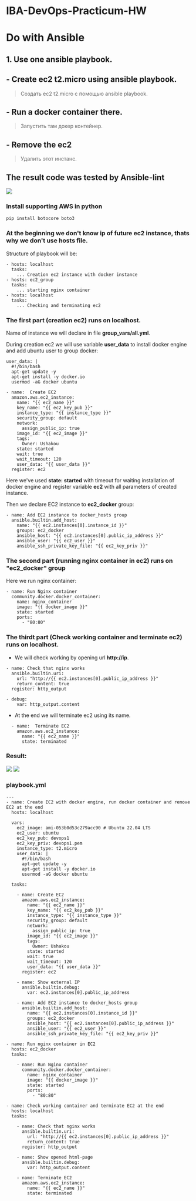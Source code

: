 # IBA-DevOps-Practicum-HW

# Do with Ansible

## 1. Use one ansible playbook.
## - Create ec2 t2.micro using ansible playbook.
> Создать ес2 t2.micro с помощью ansible playbook.
## - Run a docker container there.
> Запустить там докер контейнер.
## - Remove the ec2
> Удалить этот инстанс.

## The result code was tested by Ansible-lint
![](./img/Screenshot_3.jpg)

### Install supporting AWS in python
```
pip install botocore boto3
```

### At the beginning we don't know ip of future ec2 instance, thats why we don't use hosts file.
Structure of playbook will be:
```
- hosts: localhost
  tasks:
    ... Creation ec2 instance with docker instance
- hosts: ec2_group
  tasks:
    ... starting nginx container
- hosts: localhost
  tasks:
    ... Checking and terminating ec2
```
### The first part (creation ec2) runs on localhost.

Name of instance we will declare in file **group_vars/all.yml**.

During creation ec2 we will use variable **user_data** to install docker engine and add ubuntu user to group docker:
```
user_data: |
  #!/bin/bash
  apt-get update -y
  apt-get install -y docker.io
  usermod -aG docker ubuntu
```
```
- name:  Create EC2
  amazon.aws.ec2_instance:
    name: "{{ ec2_name }}"
    key_name: "{{ ec2_key_pub }}"
    instance_type: "{{ instance_type }}"
    security_group: default
    network:
      assign_public_ip: true
    image_id: "{{ ec2_image }}"
    tags:
      Owner: Ushakou
    state: started
    wait: true
    wait_timeout: 120
    user_data: "{{ user_data }}"
  register: ec2
```
Here we've used **state: started** with timeout for waiting installation of docker engine and register variable **ec2** with all parameters of created instance.

Then we declare EC2 instance to **ec2_docker** group:
```
- name: Add EC2 instance to docker_hosts group
  ansible.builtin.add_host:
    name: "{{ ec2.instances[0].instance_id }}"
    groups: ec2_docker
    ansible_host: "{{ ec2.instances[0].public_ip_address }}"
    ansible_user: "{{ ec2_user }}"
    ansible_ssh_private_key_file: "{{ ec2_key_priv }}"
``` 
### The second part (running nginx container in ec2) runs on "ec2_docker" group
Here we run nginx container:
```
- name: Run Nginx container
  community.docker.docker_container:
    name: nginx_container
    image: "{{ docker_image }}"
    state: started
    ports:
      - "80:80" 
```
### The thirdt part (Check working container and terminate ec2) runs on localhost.
- We will check working by opening url **http://ip**.
```
- name: Check that nginx works
  ansible.builtin.uri:
    url: "http://{{ ec2.instances[0].public_ip_address }}"
    return_content: true
  register: http_output
 
- debug:
    var: http_output.content
```

- At the end we will terminate ec2 using its name.
```
  - name:  Terminate EC2
    amazon.aws.ec2_instance:
      name: "{{ ec2_name }}"
      state: terminated
```

### Result:
![](./img/Screenshot_1.jpg)
![](./img/Screenshot_2.jpg)

### playbook.yml
```
---
- name: Create EC2 with docker engine, run docker container and remove EC2 at the end
  hosts: localhost

  vars:
    ec2_image: ami-053b0d53c279acc90 # Ubuntu 22.04 LTS
    ec2_user: ubuntu
    ec2_key_pub: devops1
    ec2_key_priv: devops1.pem
    instance_type: t2.micro
    user_data: |
      #!/bin/bash
      apt-get update -y
      apt-get install -y docker.io
      usermod -aG docker ubuntu

  tasks:

    - name: Create EC2
      amazon.aws.ec2_instance:
        name: "{{ ec2_name }}"
        key_name: "{{ ec2_key_pub }}"
        instance_type: "{{ instance_type }}"
        security_group: default
        network:
          assign_public_ip: true
        image_id: "{{ ec2_image }}"
        tags:
          Owner: Ushakou
        state: started
        wait: true
        wait_timeout: 120
        user_data: "{{ user_data }}"
      register: ec2

    - name: Show external IP
      ansible.builtin.debug:
        var: ec2.instances[0].public_ip_address

    - name: Add EC2 instance to docker_hosts group
      ansible.builtin.add_host:
        name: "{{ ec2.instances[0].instance_id }}"
        groups: ec2_docker
        ansible_host: "{{ ec2.instances[0].public_ip_address }}"
        ansible_user: "{{ ec2_user }}"
        ansible_ssh_private_key_file: "{{ ec2_key_priv }}"

- name: Run nginx container in EC2
  hosts: ec2_docker
  tasks:

    - name: Run Nginx container
      community.docker.docker_container:
        name: nginx_container
        image: "{{ docker_image }}"
        state: started
        ports:
          - "80:80"

- name: Check working container and terminate EC2 at the end
  hosts: localhost
  tasks:

    - name: Check that nginx works
      ansible.builtin.uri:
        url: "http://{{ ec2.instances[0].public_ip_address }}"
        return_content: true
      register: http_output

    - name: Show opened html-page
      ansible.builtin.debug:
        var: http_output.content

    - name: Terminate EC2
      amazon.aws.ec2_instance:
        name: "{{ ec2_name }}"
        state: terminated

```
